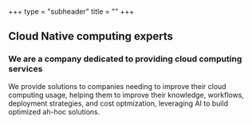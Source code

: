+++
type = "subheader"
title = ""
+++

## Cloud Native computing experts

### We are a company dedicated to providing cloud computing services

We provide solutions to companies needing to improve their cloud computing usage,
helping them to improve their knowledge, workflows, deployment strategies, and
cost optmization, leveraging AI to build optimized ah-hoc solutions.

